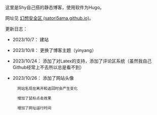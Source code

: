 ﻿这里是Shy自己搭的静态博客，使用软件为Hugo。

网址见 [幻想安全区 (satori5ama.github.io)](https://satori5ama.github.io/)。

更新日志：

- 2023/10/7：	建站

- 2023/10/8：	更换了博客主题（yinyang）

- 2023/10/24：	添加了对Latex的支持，添加了评论区系统（虽然我自己Github经常上不去所以总是看不到）

- 2023/10/26：	添加了网站头像

		网站名现在离开和返回时会产生变化

		增加了鼠标点击效果

		增加了网址运行时间
		
